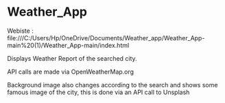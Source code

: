 # Weather_App
Webiste : file:///C:/Users/Hp/OneDrive/Documents/Weather_app/Weather_App-main%20(1)/Weather_App-main/index.html

Displays Weather Report of the searched city.

API calls are made via OpenWeatherMap.org

Background image also changes according to the search and shows some famous image of the city, this is done via an API call to Unsplash
